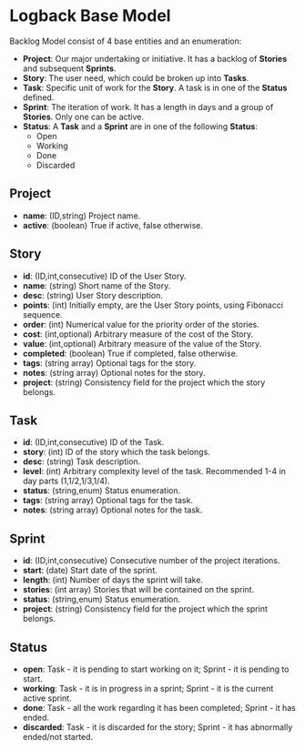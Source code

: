 Logback Base Model
==================

Backlog Model consist of 4 base entities and an enumeration:

*   __Project__: Our major undertaking or initiative. It has a backlog of __Stories__ and subsequent __Sprints__.
*   __Story__: The user need, which could be broken up into __Tasks__.
*   __Task__: Specific unit of work for the __Story__. A task is in one of the __Status__ defined.
*   __Sprint__: The iteration of work. It has a length in days and a group of __Stories__. Only one can be active.
*   __Status__: A __Task__ and a __Sprint__ are in one of the following __Status__:
    *   Open
    *   Working
    *   Done
    *   Discarded

Project
-------
*   __name__: (ID,string) Project name.
*   __active__: (boolean) True if active, false otherwise.

Story
-----
*   __id__: (ID,int,consecutive) ID of the User Story.
*   __name__: (string) Short name of the Story.
*   __desc__: (string) User Story description.
*   __points__: (int) Initially empty, are the User Story points, using Fibonacci sequence.
*   __order__: (int) Numerical value for the priority order of the stories.
*   __cost__: (int,optional) Arbitrary measure of the cost of the Story.
*   __value__: (int,optional) Arbitrary measure of the value of the Story.
*   __completed__: (boolean) True if completed, false otherwise.
*   __tags__: (string array) Optional tags for the story.
*   __notes__: (string array) Optional notes for the story.
*   __project__: (string) Consistency field for the project which the story belongs.

Task
----
*   __id__: (ID,int,consecutive) ID of the Task.
*   __story__: (int) ID of the story which the task belongs.
*   __desc__: (string) Task description.
*   __level__: (int) Arbitrary complexity level of the task. Recommended 1-4 in day parts (1,1/2,1/3,1/4).
*   __status__: (string,enum) Status enumeration.
*   __tags__: (string array) Optional tags for the task.
*   __notes__: (string array) Optional notes for the task.

Sprint
------
*   __id__: (ID,int,consecutive) Consecutive number of the project iterations.
*   __start__: (date) Start date of the sprint.
*   __length__: (int) Number of days the sprint will take.
*   __stories__: (int array) Stories that will be contained on the sprint.
*   __status__: (string,enum) Status enumeration.
*   __project__: (string) Consistency field for the project which the sprint belongs.

Status
------
*   __open__: Task - it is pending to start working on it; Sprint - it is pending to start.
*   __working__: Task - it is in progress in a sprint; Sprint - it is the current active sprint.
*   __done__: Task - all the work regarding it has been completed; Sprint - it has ended.
*   __discarded__: Task - it is discarded for the story; Sprint - it has abnormally ended/not started.

